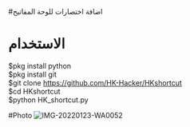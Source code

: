 #ﺍﺿﺎﻓﺔ ﺍﺧﺘﺼﺎﺭﺍﺕ ﻟﻠﻮﺣﺔ ﺍﻟﻤﻔﺎﺗﻴﺢ

# ﺍﻻﺳﺘﺨﺪﺍﻡ
$pkg install python<br>
$pkg install git<br>
$git clone https://github.com/HK-Hacker/HKshortcut<br>
$cd HKshortcut<br>
$python HK_shortcut.py

#Photo
![IMG-20220123-WA0052](https://user-images.githubusercontent.com/57058476/150697758-dcd1e065-2a63-45e1-a45b-881b3c0461e3.jpg)



